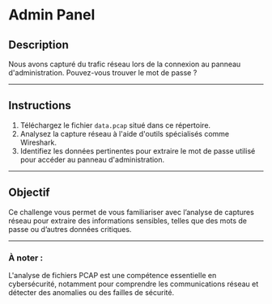 # Admin Panel

## Description

Nous avons capturé du trafic réseau lors de la connexion au panneau d'administration. Pouvez-vous trouver le mot de passe ?

---

## Instructions

1. Téléchargez le fichier `data.pcap` situé dans ce répertoire.
2. Analysez la capture réseau à l'aide d'outils spécialisés comme Wireshark.
3. Identifiez les données pertinentes pour extraire le mot de passe utilisé pour accéder au panneau d'administration.

---

## Objectif

Ce challenge vous permet de vous familiariser avec l’analyse de captures réseau pour extraire des informations sensibles, telles que des mots de passe ou d’autres données critiques.

---

### À noter :
L'analyse de fichiers PCAP est une compétence essentielle en cybersécurité, notamment pour comprendre les communications réseau et détecter des anomalies ou des failles de sécurité.
